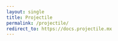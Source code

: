```yaml
---
layout: single
title: Projectile
permalink: /projectile/
redirect_to: https://docs.projectile.mx
---
```

